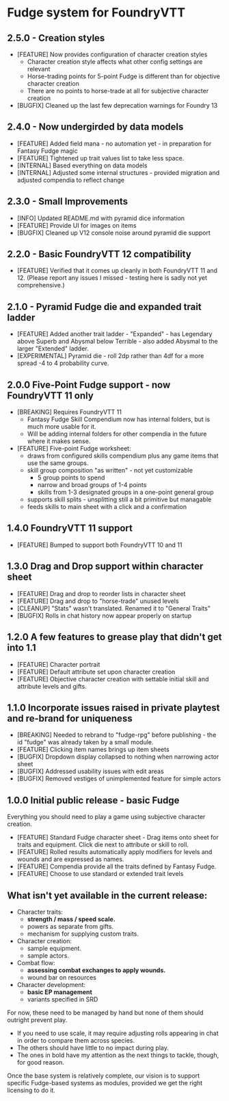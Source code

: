 # Fudge system for FoundryVTT

## 2.5.0 - Creation styles
- [FEATURE] Now provides configuration of character creation styles 
  - Character creation style affects what other config settings are relevant
  - Horse-trading points for 5-point Fudge is different than for objective character creation
  - There are no points to horse-trade at all for subjective character creation
- [BUGFIX] Cleaned up the last few deprecation warnings for Foundry 13

## 2.4.0 - Now undergirded by data models
- [FEATURE] Added field mana - no automation yet - in preparation for Fantasy Fudge magic
- [FEATURE] Tightened up trait values list to take less space.
- [INTERNAL] Based everything on data models
- [INTERNAL] Adjusted some internal structures - provided migration and adjusted compendia to reflect change

## 2.3.0 - Small Improvements
- [INFO] Updated README.md with pyramid dice information
- [FEATURE] Provide UI for images on items
- [BUGFIX] Cleaned up V12 console noise around pyramid die support

## 2.2.0 - Basic FoundryVTT 12 compatibility
- [FEATURE] Verified that it comes up cleanly in both FoundryVTT 11 and 12. (Please report any issues I missed - testing here is sadly not yet comprehensive.)

## 2.1.0  - Pyramid Fudge die and expanded trait ladder
- [FEATURE] Added another trait ladder - "Expanded" - has Legendary above Superb and Abysmal below Terrible - also added Abysmal to the larger "Extended" ladder.
- [EXPERIMENTAL] Pyramid die - roll 2dp rather than 4df for a more spread -4 to 4 probability curve. 

## 2.0.0    Five-Point Fudge support - now FoundryVTT 11 only
- [BREAKING] Requires FoundryVTT 11 
  * Fantasy Fudge Skill Compendium now has internal folders, but is much more usable for it. 
  * Will be adding internal folders for other compendia in the future where it makes sense.
- [FEATURE] Five-point Fudge worksheet: 
  * draws from configured skills compendium plus any game items that use the same groups.
  * skill group composition "as written" - not yet customizable
    * 5 group points to spend
    * narrow and broad groups of 1-4 points
    * skills from 1-3 designated groups in a one-point general group
  * supports skill splits - unsplitting still a bit primitive but managable
  * feeds skills to main sheet with a click and a confirmation

## 1.4.0    FoundryVTT 11 support
- [FEATURE] Bumped to support both FoundryVTT 10 and 11

## 1.3.0    Drag and Drop support within character sheet
- [FEATURE] Drag and drop to reorder lists in character sheet
- [FEATURE] Drag and drop to "horse-trade" unused levels
- [CLEANUP] "Stats" wasn't translated. Renamed it to "General Traits"
- [BUGFIX] Rolls in chat history now appear properly on startup

## 1.2.0    A few features to grease play that didn't get into 1.1
- [FEATURE] Character portrait
- [FEATURE] Default attribute set upon character creation
- [FEATURE] Objective character creation with settable initial skill and attribute levels and gifts.

## 1.1.0    Incorporate issues raised in private playtest and re-brand for uniqueness
- [BREAKING] Needed to rebrand to "fudge-rpg" before publishing - the id "fudge" was already taken by a small module.
- [FEATURE] Clicking item names brings up item sheets
- [BUGFIX] Dropdown display collapsed to nothing when narrowing actor sheet
- [BUGFIX] Addressed usability issues with edit areas
- [BUGFIX] Removed vestiges of unimplemented feature for simple actors

## 1.0.0    Initial public release - basic Fudge
Everything you should need to play a game using subjective character creation.
- [FEATURE] Standard Fudge character sheet - Drag items onto sheet for traits and equipment. Click die next to attribute or skill to roll.
- [FEATURE] Rolled results automatically apply modifiers for levels and wounds and are expressed as names.
- [FEATURE] Compendia provide all the traits defined by Fantasy Fudge.
- [FEATURE] Choose to use standard or extended trait levels

## What isn't yet available in the current release:

  - Character traits:
    - **strength / mass / speed scale.**
    - powers as separate from gifts.
    - mechanism for supplying custom traits.
  - Character creation:
    - sample equipment.
    - sample actors.
  - Combat flow: 
    - **assessing combat exchanges to apply wounds.**
    - wound bar on resources
  - Character development:
    - **basic EP management** 
    - variants specified in SRD

For now, these need to be managed by hand but none of them should outright prevent play. 
* If you need to use scale, it may require adjusting rolls appearing in chat in order to compare them across species. 
* The others should have little to no impact during play.
* The ones in bold have my attention as the next things to tackle, though, for good reason.

Once the base system is relatively complete, our vision is to support specific Fudge-based systems as modules, 
provided we get the right licensing to do it.
